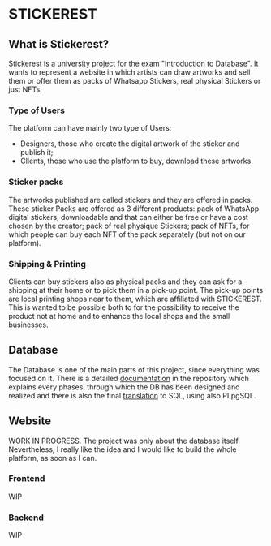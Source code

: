 # STICKEREST

## What is Stickerest?

Stickerest is a university project for the exam "Introduction to Database". It wants to represent a website in which artists can draw artworks and sell them or offer them as packs of Whatsapp Stickers, real physical Stickers or just NFTs.

### Type of Users

The platform can have mainly two type of Users:  

- Designers, those who create the digital artwork of the sticker and publish it; 
- Clients, those who use the platform to buy, download these artworks. 

### Sticker packs

The artworks published are called stickers and they are offered in packs. These sticker Packs are offered as 3 different products: pack of WhatsApp digital stickers, downloadable and that can either be free or have a cost chosen by the creator; pack of real physique Stickers; pack of NFTs, for which people can buy each NFT of the pack separately (but not on our platform).

### Shipping & Printing

Clients can buy stickers also as physical packs and they can ask for a shipping at their home or to pick them in a pick-up point. The pick-up points are local printing shops near to them, which are affiliated with STICKEREST. This is wanted to be possible both to for the possibility to receive the product not at home and to enhance the local shops and the small businesses.

## Database

The Database is one of the main parts of this project, since everything was focused on it. There is a detailed [documentation](https://github.com/francescomazzini/Stickerest/blob/main/Database/Stickerest%20Documentation.pdf) in the repository which explains every phases, through which the DB has been designed and realized and there is also the final [translation](https://github.com/francescomazzini/Stickerest/blob/main/Database/stickerestSQL.sql) to SQL, using also PLpgSQL.

## Website

WORK IN PROGRESS. The project was only about the database itself. Nevertheless, I really like the idea and I would like to build the whole platform, as soon as I can.

### Frontend

WIP

### Backend

WIP

